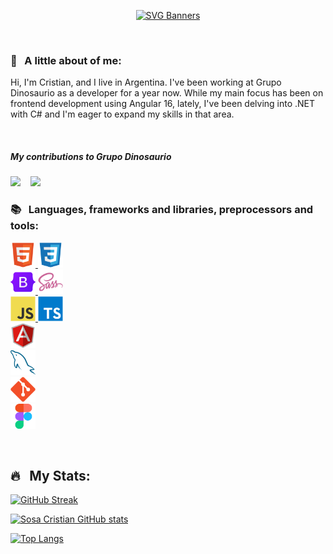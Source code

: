 <div id="header" align="center">

  [![SVG Banners](https://svg-banners.vercel.app/api?type=glitch&text1=🤠Frontend💀&width=800&height=400)](https://github.com/Akshay090/svg-banners)

</div>
<br>

### 🐣 &nbsp; A little about of me:

Hi, I'm Cristian, and I live in Argentina. I've been working at Grupo Dinosaurio as a developer for a year now. While my main focus has been on frontend development using Angular 16, lately, I've been delving into .NET with C# and I'm eager to expand my skills in that area.

<br />

##### *My contributions to Grupo Dinosaurio*

<div style="display:flex; gap:16px;">

<a href="https://github.com/Cristian-Sosa/envases">
<img src="https://github-readme-stats.vercel.app/api/pin/?username=cristian-sosa&repo=envases&theme=dark&show_icons=false" />
</a>

<a href="https://github.com/Cristian-Sosa/FilaDigital">
<img src="https://github-readme-stats.vercel.app/api/pin/?username=cristian-sosa&repo=FilaDigital&theme=dark&show_icons=false" />
</a>

</div>


### 📚 &nbsp; Languages, frameworks and libraries, preprocessors and tools:

<p align="left">

<a href="https://developer.mozilla.org/en-US/docs/Web/HTML" target="_blank" rel="noreferrer"> 
<img src="https://raw.githubusercontent.com/devicons/devicon/1119b9f84c0290e0f0b38982099a2bd027a48bf1/icons/html5/html5-original.svg" alt="HTML5" width="40" height="40"/> 
</a> 
<a href="https://developer.mozilla.org/en-US/docs/Web/CSS" target="_blank" rel="noreferrer"> 
<img src="https://raw.githubusercontent.com/devicons/devicon/1119b9f84c0290e0f0b38982099a2bd027a48bf1/icons/css3/css3-original.svg" alt="CSS3" width="40" height="40"/> 
</a>

<br>

<a href="https://getbootstrap.com" target="_blank" rel="noreferrer"> 
<img src="https://raw.githubusercontent.com/devicons/devicon/1119b9f84c0290e0f0b38982099a2bd027a48bf1/icons/bootstrap/bootstrap-original.svg" alt="Bootstrap" width="40" height="40"/> 
</a>
<a href="https://sass-lang.com/" target="_blank" rel="noreferrer"> 
<img src="https://raw.githubusercontent.com/devicons/devicon/1119b9f84c0290e0f0b38982099a2bd027a48bf1/icons/sass/sass-original.svg" alt="SASS" width="40" height="40"/> 
</a>

<br>

<a href="https://developer.mozilla.org/en-US/docs/Web/JavaScript" target="_blank" rel="noreferrer"> 
<img src="https://raw.githubusercontent.com/devicons/devicon/1119b9f84c0290e0f0b38982099a2bd027a48bf1/icons/javascript/javascript-original.svg" alt="JavaScript" width="40" height="40"/> 
</a> 
<a href="https://www.typescriptlang.org" target="_blank" rel="noreferrer"> 
<img src="https://raw.githubusercontent.com/devicons/devicon/1119b9f84c0290e0f0b38982099a2bd027a48bf1/icons/typescript/typescript-original.svg" alt="TypeScript" width="40" height="40"/> 
</a>

<br>

<a href="https://angular.io" target="_blank" rel="noreferrer"> 
<img src="https://raw.githubusercontent.com/devicons/devicon/1119b9f84c0290e0f0b38982099a2bd027a48bf1/icons/angularjs/angularjs-original.svg" alt="Angular" width="40" height="40"/> 
</a> 

<br>

<a href="https://www.mysql.com" target="_blank" rel="noreferrer"> 
<img src="https://raw.githubusercontent.com/devicons/devicon/1119b9f84c0290e0f0b38982099a2bd027a48bf1/icons/mysql/mysql-original.svg" alt="MySQL" width="40" height="40"/> 
</a> 

<br>

<a href="https://git-scm.com" target="_blank" rel="noreferrer"> 
<img src="https://raw.githubusercontent.com/devicons/devicon/1119b9f84c0290e0f0b38982099a2bd027a48bf1/icons/git/git-original.svg" alt="GIT" width="40" height="40"/> 
</a> 

<br>

<a href="https://www.figma.com" target="_blank" rel="noreferrer"> 
<img src="https://raw.githubusercontent.com/devicons/devicon/1119b9f84c0290e0f0b38982099a2bd027a48bf1/icons/figma/figma-original.svg" alt="Figma" width="40" height="40"/> 
</a> 
</p>

<br>

## 🔥 &nbsp; My Stats:

[![GitHub Streak](http://github-readme-streak-stats.herokuapp.com?user=Cristian-Sosa&theme=vision-friendly-dark&background=000000)](https://git.io/streak-stats)

[![Sosa Cristian GitHub stats](https://github-readme-stats.vercel.app/api?username=Cristian-Sosa&show_icons=true&theme=vision-friendly-dark&hide_border=true)](https://github.com/anuraghazra/github-readme-stats)

[![Top Langs](https://github-readme-stats.vercel.app/api/top-langs/?username=Cristian-Sosa&layout=compact&theme=vision-friendly-dark)](https://github.com/anuraghazra/github-readme-stats)

